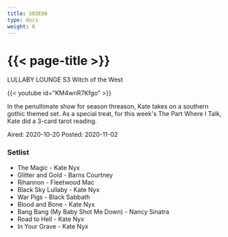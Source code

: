 ```yaml
---
title: S03E06
type: docs
weight: 6
---
```


# {{< page-title >}}

LULLABY LOUNGE S3 Witch of the West

{{< youtube id="KM4wnR7Kfgo" >}}

In the penultimate show for season threason, Kate takes on a southern gothic themed set.  As a special treat, for this week's The Part Where I Talk, Kate did a 3-card tarot reading.

Aired: 2020-10-20
Posted: 2020-11-02

### Setlist
* The Magic - Kate Nyx
* Glitter and Gold - Barns Courtney
* Rihannon - Fleetwood Mac
* Black Sky Lullaby - Kate Nyx
* War Pigs - Black Sabbath
* Blood and Bone - Kate Nyx
* Bang Bang (My Baby Shot Me Down) - Nancy Sinatra
* Road to Hell - Kate Nyx
* In Your Grave - Kate Nyx
